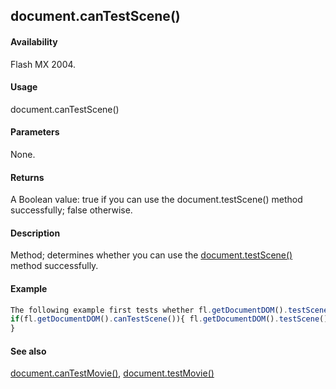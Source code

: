 ## document.canTestScene()

#### Availability

Flash MX 2004.

#### Usage

document.canTestScene()

#### Parameters

None.

#### Returns

A Boolean value: true if you can use the document.testScene() method successfully; false otherwise.

#### Description

Method; determines whether you can use the [document.testScene()](#!AdobeDocs/developers-animatesdk-docs/master/Document_object/docu5979.md) method successfully.

#### Example

```javascript
The following example first tests whether fl.getDocumentDOM().testScene() can be used successfully. If so, it calls the method.
if(fl.getDocumentDOM().canTestScene()){ fl.getDocumentDOM().testScene();
}

```
#### See also

[document.canTestMovie()](#!AdobeDocs/developers-animatesdk-docs/master/Document_object/docume27.md), [document.testMovie()](#!AdobeDocs/developers-animatesdk-docs/master/Document_object/docu5948.md)
